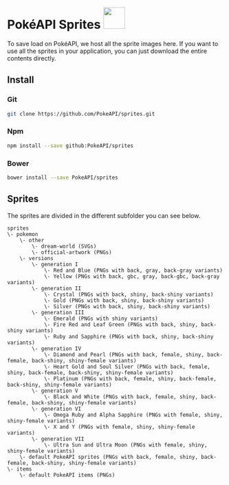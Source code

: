 # PokéAPI Sprites <a href="https://pokeapi.co/api/v2/pokemon/smeargle"><img src='https://veekun.com/dex/media/pokemon/global-link/235.png' height=50px/></a>

To save load on PokéAPI, we host all the sprite images here.
If you want to use all the sprites in your application, you can just download the entire contents directly.

## Install

### Git

```sh
git clone https://github.com/PokeAPI/sprites.git
```

### Npm

```sh
npm install --save github:PokeAPI/sprites
```

### Bower

```sh
bower install --save PokeAPI/sprites
```

## Sprites

The sprites are divided in the different subfolder you can see below. 

```
sprites
\- pokemon
    \- other
        \- dream-world (SVGs)
        \- official-artwork (PNGs)
    \- versions
        \- generation I
            \- Red and Blue (PNGs with back, gray, back-gray variants)
            \- Yellow (PNGs with back, gbc, gray, back-gbc, back-gray variants)
        \- generation II
            \- Crystal (PNGs with back, shiny, back-shiny variants)
            \- Gold (PNGs with back, shiny, back-shiny variants)
            \- Silver (PNGs with back, shiny, back-shiny variants)
        \- generation III
            \- Emerald (PNGs with shiny variants)
            \- Fire Red and Leaf Green (PNGs with back, shiny, back-shiny variants)
            \- Ruby and Sapphire (PNGs with back, shiny, back-shiny variants)
        \- generation IV
            \- Diamond and Pearl (PNGs with back, female, shiny, back-female, back-shiny, shiny-female variants)
            \- Heart Gold and Soul Silver (PNGs with back, female, shiny, back-female, back-shiny, shiny-female variants)
            \- Platinum (PNGs with back, female, shiny, back-female, back-shiny, shiny-female variants)
        \- generation V
            \- Black and White (PNGs with back, female, shiny, back-female, back-shiny, shiny-female variants)
        \- generation VI
            \- Omega Ruby and Alpha Sapphire (PNGs with female, shiny, shiny-female variants)
            \- X and Y (PNGs with female, shiny, shiny-female variants)
        \- generation VII
            \- Ultra Sun and Ultra Moon (PNGs with female, shiny, shiny-female variants)
    \- default PokeAPI sprites (PNGs with back, female, shiny, back-female, back-shiny, shiny-female variants)
\- items
    \- default PokeAPI items (PNGs)
```
